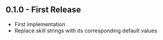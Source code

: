 ## 0.1.0 - First Release
* First implementation
* Replace skill strings with its corresponding default values
